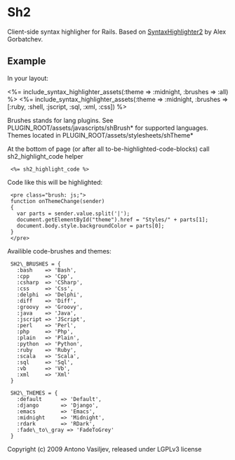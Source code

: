 # Sh2

Client-side syntax highligher for Rails.
Based on [SyntaxHighlighter2](http://alexgorbatchev.com/wiki/SyntaxHighlighter) by Alex Gorbatchev.

## Example

In your layout:

<head>
  <%= include_syntax_highlighter_assets(:theme => :midnight, :brushes => :all) %>
  <%= include_syntax_highlighter_assets(:theme => :midnight, :brushes => [:ruby, :shell, :jscript, :sql, :xml, :css]) %>
</head>

Brushes stands for lang plugins. See PLUGIN\_ROOT/assets/javascripts/shBrush\* for supported languages.
Themes located in PLUGIN\_ROOT/assets/stylesheets/shTheme\*

At the bottom of page (or after all to-be-highlighted-code-blocks) call sh2\_highlight\_code helper

     <%= sh2_highlight_code %> 

Code like this will be highlighted:

     <pre class="brush: js;"> 
     function onThemeChange(sender)
     {
       var parts = sender.value.split('|');
       document.getElementById("theme").href = "Styles/" + parts[1];
       document.body.style.backgroundColor = parts[0];
     }
     </pre> 

Availible code-brushes and themes:

     SH2\_BRUSHES = {
       :bash    => 'Bash',
       :cpp     => 'Cpp',
       :csharp  => 'CSharp',
       :css     => 'Css',
       :delphi  => 'Delphi',
       :diff    => 'Diff',
       :groovy  => 'Groovy',
       :java    => 'Java',
       :jscript => 'JScript',
       :perl    => 'Perl',
       :php     => 'Php',
       :plain   => 'Plain',
       :python  => 'Python',
       :ruby    => 'Ruby',
       :scala   => 'Scala',
       :sql     => 'Sql',
       :vb      => 'Vb',
       :xml     => 'Xml'
     }

     SH2\_THEMES = {
       :default      => 'Default',
       :django       => 'Django',
       :emacs        => 'Emacs',
       :midnight     => 'Midnight',
       :rdark        => 'RDark',
       :fade\_to\_gray => 'FadeToGrey'
     }


Copyright (c) 2009 Antono Vasiljev, released under LGPLv3 license
